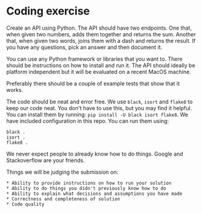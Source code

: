 # Coding exercise

Create an API using Python.  The API should have two endpoints.  One that, when given two numbers, adds them together and returns the sum.  Another that, when given two words, joins them with a dash and returns the result.  If you have any questions, pick an answer and then document it.

You can use any Python framework or libraries that you want to.  There should be instructions on how to install and run it.  The API should ideally be platform independent but it will be evaluated on a recent MacOS machine.

Preferably there should be a couple of example tests that show that it works.

The code should be neat and error free.  We use `black`, `isort` and `flake8` to keep our code neat.  You don't have to use this, but you may find it helpful.  You can install them by running: `pip install -U black isort flake8`.  We have included configuration in this repo.  You can run them using:

    black .
    isort .
    flake8 .

We never expect people to already know how to do things.  Google and Stackoverflow are your friends.

Things we will be judging the submission on:

    * Ability to provide instructions on how to run your solution
    * Ability to do things you didn't previously know how to do
    * Ability to explain what decisions and assumptions you have made
    * Correctness and completeness of solution
    * Code quality
